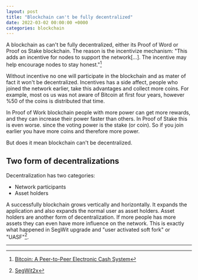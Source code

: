 ```yaml
---
layout: post
title: "Blockchain can't be fully decentralized"
date: 2022-03-02 00:00:00 +0000
categories: blockchain
---
```


A blockchain as can't be fully decentralized, either its Proof of Word or Proof os Stake blockchain.
The reason is the incentivize mechanism: "This adds an incentive for nodes to support the network[...].
The incentive may help encourage nodes to stay honest."[^1]

Without incentive no one will participate in the blockchain and as mater of fact it won't be decentralized.
Incentives has a side affect, people who joined the network earlier, take this advantages and collect more coins.
For example, most os us was not aware of Bitcoin at first four years, however %50 of the coins is distributed that time.

In Proof of Work blockchain people with more power can get more rewards, and they can increase their power faster than others.
In Proof of Stake this is even worse. since the voting power is the stake (or coin). So if you join earlier you have more coins and therefore more power.

But does it mean blockchain can't be decentralized.

## Two form of decentralizations

Decentralization has two categories:

- Network participants
- Asset holders

A successfully blockchain grows vertically and horizontally. It expands the application and also expands the normal user as asset holders.
Asset holders are another form of decentralization. If more people has more assets they can even have more influence on the network.
This is exactly what happened in SegWit upgrade and "user activated soft fork" or "UASF"[^2].

---

[^1]: [Bitcoin: A Peer-to-Peer Electronic Cash System](https://bitcoin.org/bitcoin.pdf)
[^2]: [SegWit2x](https://learn.saylor.org/mod/book/view.php?id=30784&forceview=1)
